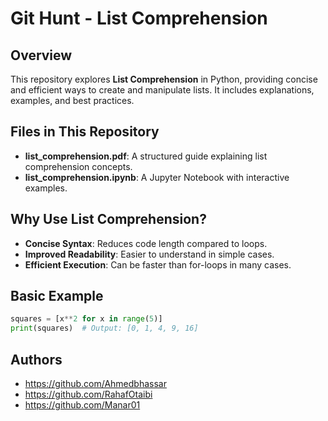 # Git Hunt - List Comprehension

## Overview
This repository explores **List Comprehension** in Python, providing concise and efficient ways to create and manipulate lists. It includes explanations, examples, and best practices.

## Files in This Repository
- **list_comprehension.pdf**: A structured guide explaining list comprehension concepts.
- **list_comprehension.ipynb**: A Jupyter Notebook with interactive examples.

## Why Use List Comprehension?
- **Concise Syntax**: Reduces code length compared to loops.
- **Improved Readability**: Easier to understand in simple cases.
- **Efficient Execution**: Can be faster than for-loops in many cases.

## Basic Example
```python
squares = [x**2 for x in range(5)]
print(squares)  # Output: [0, 1, 4, 9, 16]
```
## Authors
- https://github.com/Ahmedbhassar
- https://github.com/RahafOtaibi
- https://github.com/Manar01
